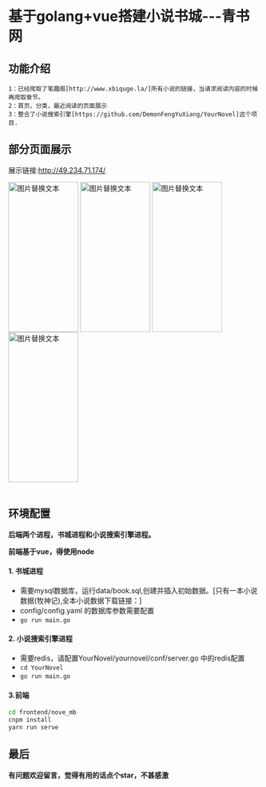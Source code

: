 # 基于golang+vue搭建小说书城---青书网

## 功能介绍

```
1：已经爬取了笔趣阁[http://www.xbiquge.la/]所有小说的链接，当请求阅读内容的时候再爬取章节。
2：首页，分类，最近阅读的页面展示
3：整合了小说搜索引擎[https://github.com/DemonFengYuXiang/YourNovel]这个项目.
```

## 部分页面展示

展示链接:http://49.234.71.174/

<img src="https://novel-zjl2.oss-cn-beijing.aliyuncs.com/images/QQ20210102-165059%402x.png?Expires=1609584637&OSSAccessKeyId=TMP.3Kj6BfLVMDFF6C7s3v3sppC8m6zyRcXzoU2CDYZXeRaNWCW3UqhWuXXT87Ymg925TnLr8VZwkShYsQESaBzLr4c6TRVza3&Signature=twxT7HDW3hvl0tIwGyrQd0MVrnQ%3D" alt="图片替换文本" width="140" height="300" align="center"  />

<img src="https://novel-zjl2.oss-cn-beijing.aliyuncs.com/images/QQ20210102-165153%402x.png?Expires=1609584403&OSSAccessKeyId=TMP.3Kj6BfLVMDFF6C7s3v3sppC8m6zyRcXzoU2CDYZXeRaNWCW3UqhWuXXT87Ymg925TnLr8VZwkShYsQESaBzLr4c6TRVza3&Signature=ExO0axmRN%2FNv6oLczXqzSNgnmxA%3D" alt="图片替换文本" width="140" height="300" align="center" />

<img src="https://novel-zjl2.oss-cn-beijing.aliyuncs.com/images/QQ20210102-165228%402x.png?Expires=1609584383&OSSAccessKeyId=TMP.3Kj6BfLVMDFF6C7s3v3sppC8m6zyRcXzoU2CDYZXeRaNWCW3UqhWuXXT87Ymg925TnLr8VZwkShYsQESaBzLr4c6TRVza3&Signature=kYJ6rl7QUcFn%2BD3e7aDi5X%2BWymE%3D" alt="图片替换文本" width="140" height="300" align="center" />

<img src="https://novel-zjl2.oss-cn-beijing.aliyuncs.com/images/QQ20210102-165309%402x.png?Expires=1609584653&OSSAccessKeyId=TMP.3Kj6BfLVMDFF6C7s3v3sppC8m6zyRcXzoU2CDYZXeRaNWCW3UqhWuXXT87Ymg925TnLr8VZwkShYsQESaBzLr4c6TRVza3&Signature=HaMiZdhMqHJ5Wq83Nmt0p6WBxg8%3D" alt="图片替换文本" width="140" height="300" align="center" />


<br/>
<br/>

## 环境配置

**后端两个进程，书城进程和小说搜索引擎进程。**

**前端基于vue，得使用node**

#### 1. 书城进程

* 需要mysql数据库，运行data/book.sql,创建并插入初始数据。[只有一本小说数据(牧神记),全本小说数据下载链接：]
* config/config.yaml 的数据库参数需要配置
* ```go run main.go```

#### 2. 小说搜索引擎进程

* 需要redis，请配置YourNovel/yournovel/conf/server.go 中的redis配置
* ```cd YourNovel```
* ```go run main.go```

#### 3.前端

```sh
cd frontend/nove_mb
cnpm install
yarn run serve

```



## 最后
**有问题欢迎留言，觉得有用的话点个star，不甚感激**